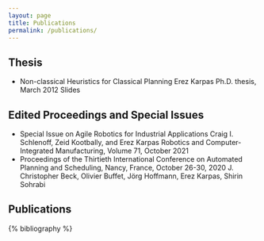 ```yaml
---
layout: page
title: Publications
permalink: /publications/
---
```


## Thesis
* Non-classical Heuristics for Classical Planning
  Erez Karpas
  Ph.D. thesis, March 2012
  Slides

## Edited Proceedings and Special Issues
* Special Issue on Agile Robotics for Industrial Applications
  Craig I. Schlenoff, Zeid Kootbally, and Erez Karpas
  Robotics and Computer-Integrated Manufacturing, Volume 71, October 2021
* Proceedings of the Thirtieth International Conference on Automated Planning and Scheduling, Nancy, France, October 26-30, 2020
  J. Christopher Beck, Olivier Buffet, Jörg Hoffmann, Erez Karpas, Shirin Sohrabi

## Publications  

{% bibliography %}
